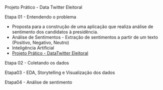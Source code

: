 Projeto Prático - Data Twitter Eleitoral

Etapa 01 - Entendendo o problema
- Proposta para a construção de uma aplicação que realiza análise de sentimento dos candidatos à presidência.
- Análise de Sentimentos - Extração de sentimentos a partir de um texto (Positivo, Negativo, Neutro)
- Inteligência Artificial
- [Projeto Prático - DataTwitter Eleitoral](https://ivory-fear-ca8.notion.site/Projeto-Pr-tico-DataTwitter-Eleitoral-df50ef26b15844798b5a6bf2d2a7ab37)

Etapa 02 - Coletando os dados

Etapa03 - EDA, Storytelling e Visualização dos dados

Etapa04 - Análise de sentimento
